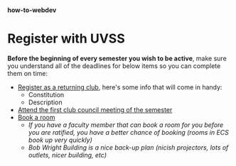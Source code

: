 #### how-to-webdev

# Register with UVSS

**Before the beginning of every semester you wish to be active**, make sure you understand all of the deadlines for below items so you can complete them on time:

- [Register as a returning club](https://uvss.ca/student-groups/clubs/registration-resources/returning-club/), here's some info that will come in handy:
    * Constitution
    * Description
- [Attend the first club council meeting of the semester](https://uvss.ca/student-groups/clubs/)
- [Book a room](http://www.uvic.ca/registrar/students/services/index.php)
   * *If you have a faculty member that can book a room for you before you are ratified, you have a better chance of booking (rooms in ECS book up very quickly)*
   * *Bob Wright Building is a nice back-up plan (nicish projectors, lots of outlets, nicer building, etc)*

